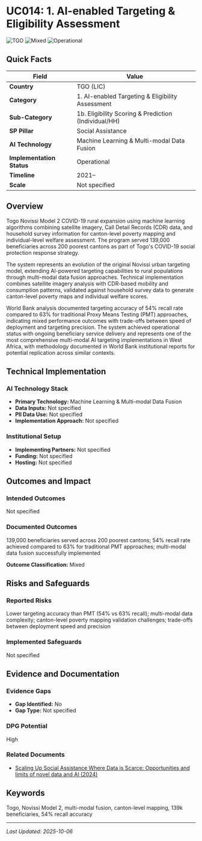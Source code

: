 # UC014: 1. AI-enabled Targeting & Eligibility Assessment

![TGO](https://img.shields.io/badge/TGO-green) ![Mixed](https://img.shields.io/badge/Mixed-blue) ![Operational](https://img.shields.io/badge/Operational-orange)

## Quick Facts

| Field | Value |
|-------|-------|
| **Country** | TGO (LIC) |
| **Category** | 1. AI-enabled Targeting & Eligibility Assessment |
| **Sub-Category** | 1b. Eligibility Scoring & Prediction (Individual/HH) |
| **SP Pillar** | Social Assistance |
| **AI Technology** | Machine Learning & Multi-modal Data Fusion |
| **Implementation Status** | Operational |
| **Timeline** | 2021– |
| **Scale** | Not specified |

## Overview

Togo Novissi Model 2 COVID-19 rural expansion using machine learning algorithms combining satellite imagery, Call Detail Records (CDR) data, and household survey information for canton-level poverty mapping and individual-level welfare assessment. The program served 139,000 beneficiaries across 200 poorest cantons as part of Togo's COVID-19 social protection response strategy.

The system represents an evolution of the original Novissi urban targeting model, extending AI-powered targeting capabilities to rural populations through multi-modal data fusion approaches. Technical implementation combines satellite imagery analysis with CDR-based mobility and consumption patterns, validated against household survey data to generate canton-level poverty maps and individual welfare scores.

World Bank analysis documented targeting accuracy of 54% recall rate compared to 63% for traditional Proxy Means Testing (PMT) approaches, indicating mixed performance outcomes with trade-offs between speed of deployment and targeting precision. The system achieved operational status with ongoing beneficiary service delivery and represents one of the most comprehensive multi-modal AI targeting implementations in West Africa, with methodology documented in World Bank institutional reports for potential replication across similar contexts.

## Technical Implementation

### AI Technology Stack
- **Primary Technology:** Machine Learning & Multi-modal Data Fusion
- **Data Inputs:** Not specified
- **PII Data Use:** Not specified
- **Implementation Approach:** Not specified

### Institutional Setup
- **Implementing Partners:** Not specified
- **Funding:** Not specified
- **Hosting:** Not specified

## Outcomes and Impact

### Intended Outcomes
Not specified

### Documented Outcomes
139,000 beneficiaries served across 200 poorest cantons; 54% recall rate achieved compared to 63% for traditional PMT approaches; multi-modal data fusion successfully implemented

**Outcome Classification:** Mixed

## Risks and Safeguards

### Reported Risks
Lower targeting accuracy than PMT (54% vs 63% recall); multi-modal data complexity; canton-level poverty mapping validation challenges; trade-offs between deployment speed and precision

### Implemented Safeguards
Not specified

## Evidence and Documentation

### Evidence Gaps
- **Gap Identified:** No
- **Gap Type:** Not specified

### DPG Potential
High


### Related Documents

- [Scaling Up Social Assistance Where Data is Scarce: Opportunities and limits of novel data and AI (2024)](../../documents/policy-institutional-reports/D013.md)

## Keywords
Togo, Novissi Model 2, multi-modal fusion, canton-level mapping, 139k beneficiaries, 54% recall accuracy

---
*Last Updated: 2025-10-06*

